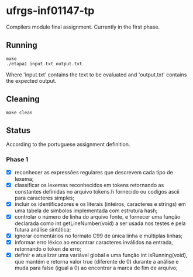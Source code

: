 # ufrgs-inf01147-tp
Compilers module final assignment. Currently in the first phase.

## Running
```
make
./etapa1 input.txt output.txt
```
Where 'input.txt' contains the text to be evaluated and 'output.txt' contains the expected output.

## Cleaning
```
make clean
```

## Status
According to the portuguese assignment definition.

### Phase 1
- [x] reconhecer as expressões regulares que descrevem cada tipo de lexema;
- [x] classificar os lexemas reconhecidos em tokens retornando as constantes definidas no
arquivo tokens.h fornecido ou codigos ascii para caracteres simples;
- [x] incluir os identificadores e os literais (inteiros, caracteres e strings) em uma tabela de
símbolos implementada com estrutura hash;
- [x] controlar o número de linha do arquivo fonte, e fornecer uma função declarada como
int getLineNumber(void) a ser usada nos testes e pela futura análise sintática;
- [x] ignorar comentários no formato C99 de única linha e múltiplas linhas;
- [x] informar erro léxico ao encontrar caracteres inválidos na entrada, retornando o token
de erro;
- [x] definir e atualizar uma variável global e uma função int isRunning(void), que
mantém e retorna valor true (diferente de 0) durante a análise e muda para false (igual
a 0) ao encontrar a marca de fim de arquivo;
